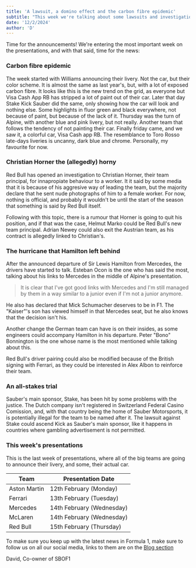 ```yaml
---
title: 'A lawsuit, a domino effect and the carbon fibre epidemic'
subtitle: "This week we're talking about some lawsuits and investigations around the grid, the movements that Hamilton caused and discuss the new liveries."
date: '12/2/2024'
author: 'D'
---
```


Time for the announcements! We're entering the most important week on the presentations, and with that said, time for the news:

### Carbon fibre epidemic

The week started with Williams announcing their livery. Not the car, but their color scheme. It is almost the same as last year's, but, with a lot of exposed carbon fibre. It looks like this is the new trend on the grid, as everyone but Visa Cash App RB has stripped a lot of paint out of their car. Later that day Stake Kick Sauber did the same, only showing how the car will look and nothing else. Some highlights in fluor green and black everywhere, not because of paint, but because of the lack of it. Thursday was the turn of Alpine, with another blue and pink livery, but not really. Another team that follows the tendency of not painting their car. Finally friday came, and we saw it, a colorful car, Visa Cash app RB. The resemblance to Toro Rosso late-days liveries is uncanny, dark blue and chrome. Personally, my favourite for now.

### Christian Horner the (allegedly) horny

Red Bull has opened an investigation to Christian Horner, their team principal, for innapropiate behaviour to a worker. It it said by some media that it is because of his aggresive way of leading the team, but the majority declare that he sent nude photographs of him to a female worker. For now, nothing is official, and probably it wouldn't be until the start of the season that something is said by Red Bull itself.

Following with this topic, there is a rumour that Horner is going to quit his position, and if that was the case, Helmut Marko could be Red Bull's new team principal. Adrian Newey could also exit the Austrian team, as his contract is allegedly linked to Christian's.

### The hurricane that Hamilton left behind

After the announced departure of Sir Lewis Hamilton from Mercedes, the drivers have started to talk. Esteban Ocon is the one who has said the most, talking about his links to Mercedes in the middle of Alpine's presentation.

> It is clear that I've got good links with Mercedes
> and I'm still managed by them in a way similar to
> a junior even if I'm not a junior anymore.

He also has declared that Mick Schumacher deserves to be in F1. The "Kaiser"'s son has viewed himself in that Mercedes seat, but he also knows that the decision isn't his.

Another change the German team can have is on their insides, as some engineers could accompany Hamilton in his departure. Peter "Bono" Bonnington is the one whose name is the most mentioned while talking about this.

Red Bull's driver pairing could also be modified because of the British signing with Ferrari, as they could be interested in Alex Albon to reinforce their team.

### An all-stakes trial

Sauber's main sponsor, Stake, has been hit by some problems with the justice. The Dutch company isn't registered in Switzerland Federal Casino Comission, and, with that country being the home of Sauber Motorsports, it is potentially illegal for the team to be named after it. The lawsuit against Stake could ascend Kick as Sauber's main sponsor, like it happens in countries where gambling advertisement is not permitted.

### This week's presentations

This is the last week of presentations, where all of the big teams are going to announce their livery, and some, their actual car.

| Team         | Presentation Date         |
| ------------ | ------------------------- |
| Aston Martin | 12th February (Monday)    |
| Ferrari      | 13th February (Tuesday)   |
| Mercedes     | 14th February (Wednesday) |
| McLaren      | 14th February (Wednesday) |
| Red Bull     | 15th February (Thursday)  |

To make sure you keep up with the latest news in Formula 1, make sure to follow us on all our social media, links to them are on the [Blog section](https://somebitsoff1.vercel.app/blog)

David,
Co-owner of SBOF1
